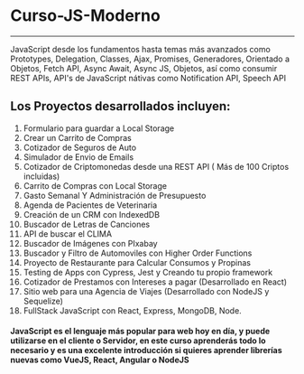 # Curso-JS-Moderno
***
JavaScript desde los fundamentos hasta temas más avanzados como Prototypes, Delegation, Classes, Ajax, Promises, Generadores, Orientado a Objetos, Fetch API, Async Await, Async JS, Objetos, así como consumir REST APIs, API's de JavaScript nátivas como Notification API, Speech API

## Los Proyectos desarrollados incluyen:

1. Formulario para guardar a Local Storage
2. Crear un Carrito de Compras
3. Cotizador de Seguros de Auto
4. Simulador de Envio de Emails
5. Cotizador de Criptomonedas desde una REST API ( Más de 100 Criptos incluidas)
6. Carrito de Compras con Local Storage
7. Gasto Semanal  Y Administración de Presupuesto
8. Agenda de Pacientes de Veterinaria
9. Creación de un CRM con IndexedDB
10. Buscador de Letras de Canciones
11. API de buscar el CLIMA
12. Buscador de Imágenes con PIxabay
13. Buscador y Filtro de Automoviles con Higher Order Functions
14. Proyecto de Restaurante para Calcular Consumos y Propinas
16. Testing de Apps con Cypress, Jest y Creando tu propio framework
17. Cotizador de Prestamos con Intereses a pagar (Desarrollado en React)
18. Sitio web para una Agencia de Viajes (Desarrollado con NodeJS y Sequelize)
19. FullStack JavaScript con React, Express, MongoDB, Node.

#### JavaScript es el lenguaje más popular para web hoy en día, y puede utilizarse en el cliente o Servidor, en este curso aprenderás todo lo necesario y es una excelente introducción si quieres aprender librerías nuevas como VueJS, React, Angular o NodeJS
